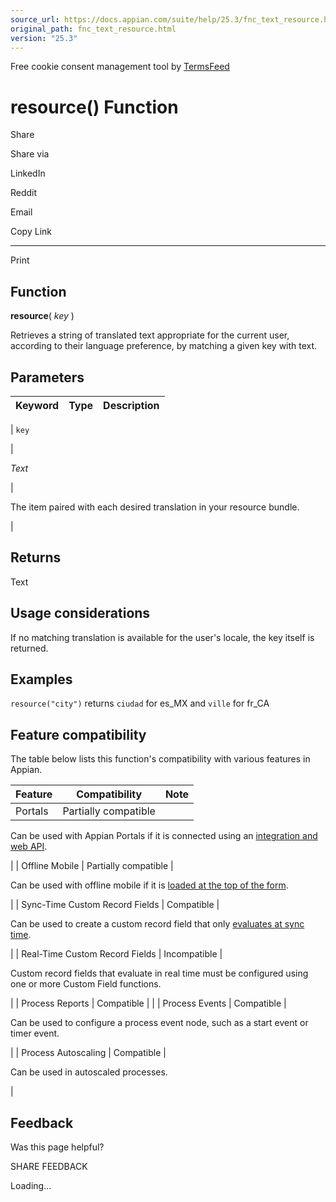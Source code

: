 ```yaml
---
source_url: https://docs.appian.com/suite/help/25.3/fnc_text_resource.html
original_path: fnc_text_resource.html
version: "25.3"
---
```


Free cookie consent management tool by [TermsFeed](https://www.termsfeed.com/)

# resource() Function

Share

Share via

LinkedIn

Reddit

Email

Copy Link

* * *

Print

## Function

**resource**( _key_ )

Retrieves a string of translated text appropriate for the current user, according to their language preference, by matching a given key with text.

## Parameters

| Keyword | Type | Description |
| --- | --- | --- |
|
`key`

 |

_Text_

 |

The item paired with each desired translation in your resource bundle.

 |

## Returns

Text

## Usage considerations

If no matching translation is available for the user's locale, the key itself is returned.

## Examples

`resource("city")` returns `ciudad` for es\_MX and `ville` for fr\_CA

## Feature compatibility

The table below lists this function's compatibility with various features in Appian.

| Feature | Compatibility | Note |
| --- | --- | --- |
| Portals | Partially compatible |
Can be used with Appian Portals if it is connected using an [integration and web API](portals-design.html#using-partially-compatible-functions-and-objects-in-a-portal).

 |
| Offline Mobile | Partially compatible |

Can be used with offline mobile if it is [loaded at the top of the form](offline-mobile-design-best-practices.html#working-with-partially-compatible-functions).

 |
| Sync-Time Custom Record Fields | Compatible |

Can be used to create a custom record field that only [evaluates at sync time](custom-record-fields.html#prodlink-sync-time-evaluations).

 |
| Real-Time Custom Record Fields | Incompatible |

Custom record fields that evaluate in real time must be configured using one or more Custom Field functions.

 |
| Process Reports | Compatible |  |
| Process Events | Compatible |

Can be used to configure a process event node, such as a start event or timer event.

 |
| Process Autoscaling | Compatible |

Can be used in autoscaled processes.

 |

## Feedback

Was this page helpful?

SHARE FEEDBACK

Loading...